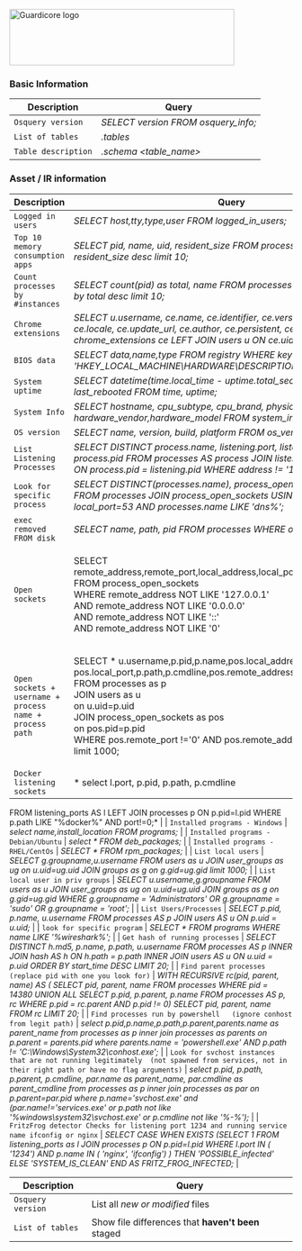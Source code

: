 <p align="left">
  <a href="https://www.guardicore.com/">
    <img src="https://www.guardicore.com/wp-content/uploads/2019/02/guardicore-press-releases-logo-banner2-845x200-1.jpg" alt="Guardicore logo" width="400" height="100">
  </a>
</p>
<h3 align="left">Basic Information</h3>
<p align="left">

| Description | Query |
| --- | --- |
| `Osquery version` | *SELECT version FROM osquery_info;* |
| `List of tables` | *.tables* |
| `Table description` | *.schema <table_name>* |

<h3 align="left">Asset / IR information</h3>

| Description | Query |
| --- | --- |
| `Logged in users` | *SELECT host,tty,type,user FROM logged_in_users;* |
| `Top 10 memory consumption apps` | *SELECT pid, name, uid, resident_size FROM processes order by resident_size desc limit 10;* |
| `Count processes by #instances` | *SELECT count(pid) as total, name FROM processes group by name order by total desc limit 10;* |
| `Chrome extensions` | *SELECT u.username, ce.name, ce.identifier, ce.version, ce.description, ce.locale, ce.update_url, ce.author, ce.persistent, ce.path FROM chrome_extensions ce LEFT JOIN users u ON ce.uid = u.uid;* |
| `BIOS data` | *SELECT data,name,type FROM registry WHERE key LIKE 'HKEY_LOCAL_MACHINE\HARDWARE\DESCRIPTION\System\BIOS'* |
| `System uptime` | *SELECT datetime(time.local_time - uptime.total_seconds, 'unixepoch') AS last_rebooted FROM time, uptime;* |
| `System Info` | *SELECT hostname, cpu_subtype, cpu_brand, physical_memory, hardware_vendor,hardware_model FROM system_info;* |
| `OS version` | *SELECT name, version, build, platform FROM os_version;* |
| `List Listening Processes` | *SELECT DISTINCT process.name, listening.port, listening.address, process.pid FROM processes AS process JOIN listening_ports AS listening ON process.pid = listening.pid WHERE address != '127.0.0.1';* |
| `Look for specific process` | *SELECT DISTINCT(processes.name), process_open_sockets.local_port FROM processes JOIN process_open_sockets USING (pid) WHERE local_port=53 AND processes.name LIKE 'dns%';* |
| `exec removed FROM disk` | *SELECT name, path, pid FROM processes WHERE on_disk = 0;* |
| `Open sockets` | <p>SELECT remote_address,remote_port,local_address,local_port,family,protocol,state<br>FROM process_open_sockets<br>WHERE remote_address NOT LIKE '127.0.0.1'<br>AND remote_address NOT LIKE '0.0.0.0'<br>AND remote_address NOT LIKE '::'<br>AND remote_address NOT LIKE '0'</p> |
| `Open sockets + username + process name + process path` | <p>SELECT * u.username,p.pid,p.name,pos.local_address,<br>pos.local_port,p.path,p.cmdline,pos.remote_address,pos.remote_port<br>FROM processes as p<br>JOIN users as u<br>on u.uid=p.uid<br>JOIN process_open_sockets as pos<br>on pos.pid=p.pid<br>WHERE pos.remote_port !='0' AND pos.remote_address != '127.0.0.1'<br>limit 1000;</p> |
| `Docker listening sockets` | * select l.port, p.pid, p.path, p.cmdline
  FROM listening_ports AS l
       LEFT JOIN processes p ON p.pid=l.pid
WHERE p.path LIKE "%docker%"
  AND port!=0;* |
| `Installed programs - Windows` | *select name,install_location FROM programs;* |
| `Installed programs - Debian/Ubuntu` | *select * FROM deb_packages;* |
| `Installed programs - RHEL/CentOs` | *SELECT * FROM rpm_packages;* |
| `List local users` | *SELECT g.groupname,u.username FROM users as u
JOIN user_groups as ug
    on u.uid=ug.uid
JOIN groups as g
    on g.gid=ug.gid
limit 1000;* |
| `List local user in priv groups` | *SELECT u.username,g.groupname FROM users as u
JOIN user_groups as ug
    on u.uid=ug.uid
JOIN groups as g
    on g.gid=ug.gid
WHERE g.groupname = 'Administrators' OR g.groupname = 'sudo' OR g.groupname = 'root';* |
| `List Users/Processes` | *SELECT p.pid, p.name, u.username FROM processes AS p
JOIN users AS u
    ON p.uid = u.uid;* |
| `look for specific program` | *SELECT * FROM programs WHERE name LIKE '%wireshark%';* |
| `Get hash of running processes` | *SELECT DISTINCT h.md5, p.name, p.path, u.username
FROM processes AS p
INNER JOIN hash AS h ON h.path = p.path
INNER JOIN users AS u ON u.uid = p.uid
ORDER BY start_time DESC
LIMIT 20;* |
| `Find parent processes 
(replace pid with one you look for)` | *WITH RECURSIVE
rc(pid, parent, name) AS (
 SELECT pid, parent, name FROM processes WHERE pid = 14380 
 UNION ALL
 SELECT p.pid, p.parent, p.name FROM processes AS p, rc
 WHERE p.pid = rc.parent
 AND p.pid != 0)
SELECT pid, parent, name FROM rc LIMIT 20;* | 
| `Find processes run by powershell  
(ignore conhost from legit path)` | *select p.pid,p.name,p.path,p.parent,parents.name as parent_name from processes as p
inner join processes as parents on p.parent = parents.pid
where parents.name = 'powershell.exe' AND p.path != 'C:\Windows\System32\conhost.exe';* |
| `Look for svchost instances that are not running legitimately 
(not spawned from services, not in their right path or have no flag arguments)` | *select p.pid, p.path, p.parent, p.cmdline, par.name as parent_name, par.cmdline as parent_cmdline from processes as p
inner join processes as par on p.parent=par.pid
where p.name='svchost.exe' and (par.name!='services.exe' or p.path not like '%windows\system32\svchost.exe' or p.cmdline not like '%-%');* |
| `FritzFrog detector
Checks for listening port 1234 and running service name ifconfig or nginx` | *SELECT 
   CASE 
	 WHEN EXISTS
	 (SELECT 1
	 FROM listening_ports as l
	 JOIN processes p ON p.pid=l.pid
	 WHERE 
	  l.port IN (
        '1234') 
	 AND 
	  p.name IN (
        'nginx',
        'ifconfig')
	 )
THEN 'POSSIBLE_infected'
ELSE 'SYSTEM_IS_CLEAN'
END AS FRITZ_FROG_INFECTED;* |







| Description | Query |
| --- | --- |
| `Osquery version` | List all *new or modified* files |
| `List of tables` | Show file differences that **haven't been** staged |
</p>
